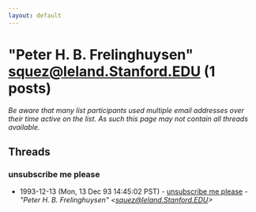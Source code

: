 ```yaml
---
layout: default
---
```


# "Peter H. B. Frelinghuysen" <squez@leland.Stanford.EDU> (1 posts)

_Be aware that many list participants used multiple email addresses over their time active on the list. As such this page may not contain all threads available._

## Threads

### unsubscribe me please
+ 1993-12-13 (Mon, 13 Dec 93 14:45:02 PST) - [unsubscribe me please](/archive/1993/12/0dddfb89dea73a16441039ff745373756087847bfd0d675bb6f4232cdfa1c661) - _"Peter H. B. Frelinghuysen" \<squez@leland.Stanford.EDU\>_

